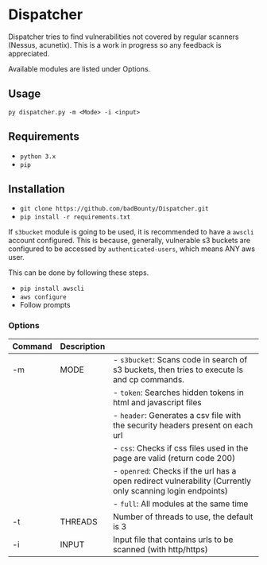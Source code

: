 
# Dispatcher

Dispatcher tries to find vulnerabilities not covered by regular scanners (Nessus, acunetix). This is a work in progress so any feedback is appreciated.  

Available modules are listed under Options.

## Usage

`py dispatcher.py -m <Mode> -i <input>`

## Requirements

- `python 3.x`
- `pip`

## Installation

- `git clone https://github.com/badBounty/Dispatcher.git`
- `pip install -r requirements.txt`

If `s3bucket` module is going to be used, it is recommended to have a `awscli` account configured. This is because, generally, vulnerable s3 buckets are configured to be accessed by `authenticated-users`, which means ANY aws user.

This can be done by following these steps.

- `pip install awscli`
- `aws configure`
- Follow prompts

### Options

| Command  | Description  |   |
|---|---|---|
| -m  |  MODE  | - `s3bucket`: Scans code in search of s3 buckets, then tries to execute ls and cp commands.|
|||- `token`: Searches hidden tokens in html and javascript files|
|||- `header`: Generates a csv file with the security headers present on each url|
|||- `css`: Checks if css files used in the page are valid (return code 200)|
|||- `openred`: Checks if the url has a open redirect vulnerability (Currently only scanning login endpoints)|
|||- `full`: All modules at the same time|
| -t  | THREADS  | Number of threads to use, the default is 3  |
| -i | INPUT  | Input file that contains urls to be scanned (with http/https)  |
